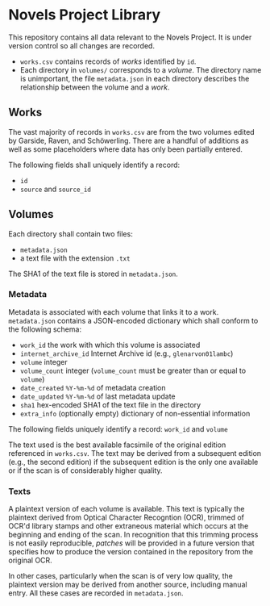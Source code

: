 # Novels Project Library

This repository contains all data relevant to the Novels Project. It is under
version control so all changes are recorded.

- `works.csv` contains records of *works* identified by `id`.
- Each directory in `volumes/` corresponds to a *volume*. The directory name is
  unimportant, the file `metadata.json` in each directory describes the
  relationship between the volume and a *work*.

## Works

The vast majority of records in `works.csv` are from the two volumes edited by
Garside, Raven, and Schöwerling. There are a handful of additions as well as
some placeholders where data has only been partially entered.

The following fields shall uniquely identify a record:

- `id`
- `source` and `source_id`

## Volumes

Each directory shall contain two files:

- `metadata.json`
- a text file with the extension `.txt`

The SHA1 of the text file is stored in `metadata.json`.

### Metadata

Metadata is associated with each volume that links it to a work.
`metadata.json` contains a JSON-encoded dictionary which shall conform to the
following schema:

- `work_id` the work with which this volume is associated
- `internet_archive_id` Internet Archive id (e.g., `glenarvon01lambc`)
- `volume` integer
- `volume_count` integer (`volume_count` must be greater than or equal to `volume`)
- `date_created` `%Y-%m-%d` of metadata creation
- `date_updated` `%Y-%m-%d` of last metadata update
- `sha1` hex-encoded SHA1 of the text file in the directory
- `extra_info` (optionally empty) dictionary of non-essential information

The following fields uniquely identify a record: `work_id` and `volume`

The text used is the best available facsimile of the original edition
referenced in `works.csv`. The text may be derived from a subsequent edition
(e.g., the second edition) if the subsequent edition is the only one available
or if the scan is of considerably higher quality.

### Texts

A plaintext version of each volume is available. This text is typically the
plaintext derived from Optical Character Recogntion (OCR), trimmed of OCR'd
library stamps and other extraneous material which occurs at the beginning and
ending of the scan. In recognition that this trimming process is not easily
reproducible, *patches* will be provided in a future version that specifies how
to produce the version contained in the repository from the original OCR.

In other cases, particularly when the scan is of very low quality, the
plaintext version may be derived from another source, including manual entry.
All these cases are recorded in `metadata.json`.
